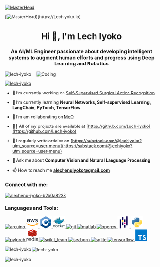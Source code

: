 [![MasterHead](https://www.shutterstock.com/image-vector/ai-icon-artificial-intelligence-600nw-2475734755.jpg)](https://LechIyoko.io)

[![MasterHead]([https://www.shutterstock.com/image-vector/ai-icon-artificial-intelligence-600nw-2475734755.jpg](https://lh3.googleusercontent.com/fife/ALs6j_EAfGH_29Vl1f9YJMwXDMYGXbd6QXy9i2Uza5e-J5fc1Shsqo2bAnBLi_ZC2AbmNstXH5aSc9dmXyev8VptIhDyuUu9sGWOIm6sGCXbX7kcVkTa_XfQQBZQ8I2Rlzfl-iG16Zm_MOTDiQuTnB0Lpg_pILCn06M27gTc0sDCsAC8Stk6wqAtA4wIzvH_Q4cm4e7XxdumDAGuyuXmAdEIBW6OAXUUSju4LzQKesOC1yzGHI3UNRl67gP24CIrftM-lHFefIL4Gl_gSTm6ZxncsPeZnKY6oZhHBBljENxYh72bX5nI1Ue7B9laSZ7O7kvljd2yAj8bOmUdM5yPVDzAmh1_bnxCLftMRO6JAepUcmAm0AMfwHNPZtIoVAvfc2g46CR3PkCmHGR854oXit6ct31DwVw8RA58xdoXbwdvQxzB7_ZZ774WjBIR5ZoRp3KgyayI5BCnWfJ01yVtPDthyP2P4AHCsmuvmSbQjTTzBcmy0mGsk6dgM8z_CwnJegOtmGlkCtKuxjRf1rDKztKj53kBkzdkVJ_sVNAejbvUVhZF3Af0n_Rjp476FuThGxWx22bNggoyyRreUoUxAVZECxm7t0-hYllRjSmEGnEfypvdYKsXz2EyAwDi44x8kDQiB5hdtO2R4nkgTFOR5yNtaygHsFcuuC7kbF_48yaeqcfGDI8lJ1m5hi6sOJXvBektftJSjWLn4hixpE-jibzA2RYdv-AXGAiwhHadVp7owQqbSAT0qS3K5SFKY29O18X8AOipXGGLg21in7zYVKY4JcRM9RlenWeAccCK1rr8VCQxjL0kX1Mo3-qa1XLi6fXr2D8zzV4MtbPFdRabRTL67P3VAuo9f3QhRKILydlfulARFdQ4FUAjv9gVreWtDg3wxVAFMHh8IcVsv74plkzb9yKGrB_RbS7mLiCHiwP44YzFyXGFiW7dZBAZvU5HrxTEua40dOlehvtUT-juxZ7kXCabjNBGmiwvCBY1RjMOQ30mrbxRVbSucK9JpIO4TflyHp6Fwty3GosDz_YFRYHToP4zprWxHQVgVta9RHtV3nlE5bpmHGNpNW9xlpgR2Mvy9iZcqE8wWPwG-yTBL8A_M5Cbxnl8YRu7YAHqrdSba58XbAn-r6rwwlCiby9fqXdUZIM2W8vnOHi6SsBZDhdzmm8WhS5j6xd-t1ug83t6TgRyZJG3WDzbxqd4X9RLkiMwLb6I2lzov7YOwLVfTCCSsVdMTmY2iagOTRogL1VMHe9XyR-vsb4gMuYJGA-pqX06TleO5UNkX0Ybru0tMHqxJFodiKM20sJesuu6AAIjlX6cYzHFPbOF2jaZGFyttGg6plWLSgEpCrjEuBwTYSMErsuRw_RgKdFeVHbpY-eXktiQsEk5hPOsm5l5-JIb4LktsFeQUFgZBo53SnrD6s49YjThEA=s512))](https://LechIyoko.io)



<h1 align="center">Hi 👋, I'm Lech Iyoko</h1>
<h3 align="center">An AI/ML Engineer passionate about developing intelligent systems to augment human efforts and progress using Deep Learning and Robotics</h3>
<img align="right" alt="Coding" width="400" src="https://static.vecteezy.com/system/resources/previews/004/865/921/original/programmer-people-concept-use-laptop-and-programming-code-program-icon-spreading-with-modern-flat-style-free-vector.jpg">

<p align="left"> <img src="https://komarev.com/ghpvc/?username=lech-iyoko&label=Profile%20views&color=0e75b6&style=flat" alt="lech-iyoko" /> </p>

<p align="left"> <a href="https://github.com/ryo-ma/github-profile-trophy"><img src="https://github-profile-trophy.vercel.app/?username=lech-iyoko" alt="lech-iyoko" /></a> </p>

- 🔭 I’m currently working on [Self-Supervised Surgical Action Recognition](https://github.com/Lech-iyoko/Self_Supervised_Surgical_Action_Recognition)

- 🌱 I’m currently learning **Neural Networks, Self-supervised Learning, LangChain, PyTorch, TensorFlow**

- 👯 I’m am collaborating on [MeO](https://github.com/DIFFERENCECODE/chatbot-rag)

- 👨‍💻 All of my projects are available at [https://github.com/Lech-iyoko](https://github.com/Lech-iyoko)

- 📝 I regularly write articles on [https://substack.com/@lechiyoko?utm_source=user-menu](https://substack.com/@lechiyoko?utm_source=user-menu)

- 💬 Ask me about **Computer Vision and Natural Language Processing**

- 📫 How to reach me **alechenuiyoko@gmail.com**


<h3 align="left">Connect with me:</h3>
<p align="left">
<a href="https://linkedin.com/in/alechenu-iyoko-b2b0a8233" target="blank"><img align="center" src="https://raw.githubusercontent.com/rahuldkjain/github-profile-readme-generator/master/src/images/icons/Social/linked-in-alt.svg" alt="alechenu-iyoko-b2b0a8233" height="30" width="40" /></a>
</p>

<h3 align="left">Languages and Tools:</h3>
<p align="left"> <a href="https://www.arduino.cc/" target="_blank" rel="noreferrer"> <img src="https://cdn.worldvectorlogo.com/logos/arduino-1.svg" alt="arduino" width="40" height="40"/> </a> <a href="https://aws.amazon.com" target="_blank" rel="noreferrer"> <img src="https://raw.githubusercontent.com/devicons/devicon/master/icons/amazonwebservices/amazonwebservices-original-wordmark.svg" alt="aws" width="40" height="40"/> </a> <a href="https://www.w3schools.com/cpp/" target="_blank" rel="noreferrer"> <img src="https://raw.githubusercontent.com/devicons/devicon/master/icons/cplusplus/cplusplus-original.svg" alt="cplusplus" width="40" height="40"/> </a> <a href="https://www.docker.com/" target="_blank" rel="noreferrer"> <img src="https://raw.githubusercontent.com/devicons/devicon/master/icons/docker/docker-original-wordmark.svg" alt="docker" width="40" height="40"/> </a> <a href="https://git-scm.com/" target="_blank" rel="noreferrer"> <img src="https://www.vectorlogo.zone/logos/git-scm/git-scm-icon.svg" alt="git" width="40" height="40"/> </a> <a href="https://www.mathworks.com/" target="_blank" rel="noreferrer"> <img src="https://upload.wikimedia.org/wikipedia/commons/2/21/Matlab_Logo.png" alt="matlab" width="40" height="40"/> </a> <a href="https://opencv.org/" target="_blank" rel="noreferrer"> <img src="https://www.vectorlogo.zone/logos/opencv/opencv-icon.svg" alt="opencv" width="40" height="40"/> </a> <a href="https://pandas.pydata.org/" target="_blank" rel="noreferrer"> <img src="https://raw.githubusercontent.com/devicons/devicon/2ae2a900d2f041da66e950e4d48052658d850630/icons/pandas/pandas-original.svg" alt="pandas" width="40" height="40"/> </a> <a href="https://www.python.org" target="_blank" rel="noreferrer"> <img src="https://raw.githubusercontent.com/devicons/devicon/master/icons/python/python-original.svg" alt="python" width="40" height="40"/> </a> <a href="https://pytorch.org/" target="_blank" rel="noreferrer"> <img src="https://www.vectorlogo.zone/logos/pytorch/pytorch-icon.svg" alt="pytorch" width="40" height="40"/> </a> <a href="https://redis.io" target="_blank" rel="noreferrer"> <img src="https://raw.githubusercontent.com/devicons/devicon/master/icons/redis/redis-original-wordmark.svg" alt="redis" width="40" height="40"/> </a> <a href="https://scikit-learn.org/" target="_blank" rel="noreferrer"> <img src="https://upload.wikimedia.org/wikipedia/commons/0/05/Scikit_learn_logo_small.svg" alt="scikit_learn" width="40" height="40"/> </a> <a href="https://seaborn.pydata.org/" target="_blank" rel="noreferrer"> <img src="https://seaborn.pydata.org/_images/logo-mark-lightbg.svg" alt="seaborn" width="40" height="40"/> </a> <a href="https://www.sqlite.org/" target="_blank" rel="noreferrer"> <img src="https://www.vectorlogo.zone/logos/sqlite/sqlite-icon.svg" alt="sqlite" width="40" height="40"/> </a> <a href="https://www.tensorflow.org" target="_blank" rel="noreferrer"> <img src="https://www.vectorlogo.zone/logos/tensorflow/tensorflow-icon.svg" alt="tensorflow" width="40" height="40"/> </a> <a href="https://www.typescriptlang.org/" target="_blank" rel="noreferrer"> <img src="https://raw.githubusercontent.com/devicons/devicon/master/icons/typescript/typescript-original.svg" alt="typescript" width="40" height="40"/> </a> </p>

<p><img align="left" src="https://github-readme-stats.vercel.app/api/top-langs?username=lech-iyoko&show_icons=true&locale=en&layout=compact" alt="lech-iyoko" /></p>

<p>&nbsp;<img align="center" src="https://github-readme-stats.vercel.app/api?username=lech-iyoko&show_icons=true&locale=en" alt="lech-iyoko" /></p>

<p><img align="center" src="https://github-readme-streak-stats.herokuapp.com/?user=lech-iyoko&" alt="lech-iyoko" /></p>
